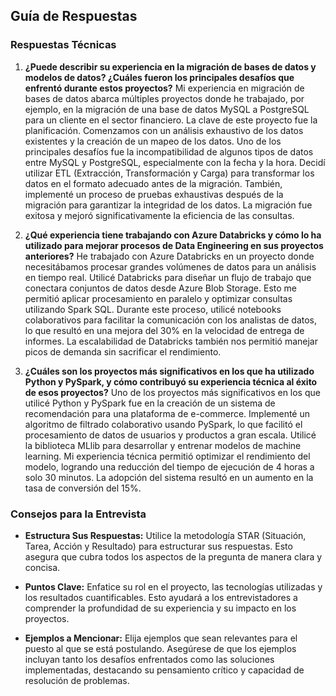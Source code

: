 ## Guía de Respuestas

### Respuestas Técnicas

1. **¿Puede describir su experiencia en la migración de bases de datos y modelos de datos? ¿Cuáles fueron los principales desafíos que enfrentó durante estos proyectos?**
   Mi experiencia en migración de bases de datos abarca múltiples proyectos donde he trabajado, por ejemplo, en la migración de una base de datos MySQL a PostgreSQL para un cliente en el sector financiero. La clave de este proyecto fue la planificación. Comenzamos con un análisis exhaustivo de los datos existentes y la creación de un mapeo de los datos. Uno de los principales desafíos fue la incompatibilidad de algunos tipos de datos entre MySQL y PostgreSQL, especialmente con la fecha y la hora. Decidí utilizar ETL (Extracción, Transformación y Carga) para transformar los datos en el formato adecuado antes de la migración. También, implementé un proceso de pruebas exhaustivas después de la migración para garantizar la integridad de los datos. La migración fue exitosa y mejoró significativamente la eficiencia de las consultas.

2. **¿Qué experiencia tiene trabajando con Azure Databricks y cómo lo ha utilizado para mejorar procesos de Data Engineering en sus proyectos anteriores?**
   He trabajado con Azure Databricks en un proyecto donde necesitábamos procesar grandes volúmenes de datos para un análisis en tiempo real. Utilicé Databricks para diseñar un flujo de trabajo que conectara conjuntos de datos desde Azure Blob Storage. Esto me permitió aplicar procesamiento en paralelo y optimizar consultas utilizando Spark SQL. Durante este proceso, utilicé notebooks colaborativos para facilitar la comunicación con los analistas de datos, lo que resultó en una mejora del 30% en la velocidad de entrega de informes. La escalabilidad de Databricks también nos permitió manejar picos de demanda sin sacrificar el rendimiento.

3. **¿Cuáles son los proyectos más significativos en los que ha utilizado Python y PySpark, y cómo contribuyó su experiencia técnica al éxito de esos proyectos?**
   Uno de los proyectos más significativos en los que utilicé Python y PySpark fue en la creación de un sistema de recomendación para una plataforma de e-commerce. Implementé un algoritmo de filtrado colaborativo usando PySpark, lo que facilitó el procesamiento de datos de usuarios y productos a gran escala. Utilicé la biblioteca MLlib para desarrollar y entrenar modelos de machine learning. Mi experiencia técnica permitió optimizar el rendimiento del modelo, logrando una reducción del tiempo de ejecución de 4 horas a solo 30 minutos. La adopción del sistema resultó en un aumento en la tasa de conversión del 15%.

### Consejos para la Entrevista
- **Estructura Sus Respuestas:** Utilice la metodología STAR (Situación, Tarea, Acción y Resultado) para estructurar sus respuestas. Esto asegura que cubra todos los aspectos de la pregunta de manera clara y concisa.
  
- **Puntos Clave:** Enfatice su rol en el proyecto, las tecnologías utilizadas y los resultados cuantificables. Esto ayudará a los entrevistadores a comprender la profundidad de su experiencia y su impacto en los proyectos.
  
- **Ejemplos a Mencionar:** Elija ejemplos que sean relevantes para el puesto al que se está postulando. Asegúrese de que los ejemplos incluyan tanto los desafíos enfrentados como las soluciones implementadas, destacando su pensamiento crítico y capacidad de resolución de problemas.